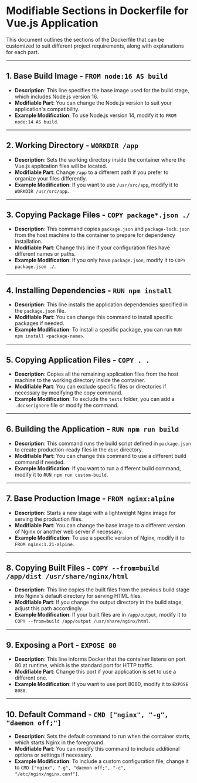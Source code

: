 # Modifiable Sections in Dockerfile for Vue.js Application

This document outlines the sections of the Dockerfile that can be customized to suit different project requirements, along with explanations for each part.

---

## 1. Base Build Image - `FROM node:16 AS build`

- **Description**: This line specifies the base image used for the build stage, which includes Node.js version 16.
- **Modifiable Part**: You can change the Node.js version to suit your application's compatibility.
- **Example Modification**: To use Node.js version 14, modify it to `FROM node:14 AS build`.

---

## 2. Working Directory - `WORKDIR /app`

- **Description**: Sets the working directory inside the container where the Vue.js application files will be located.
- **Modifiable Part**: Change `/app` to a different path if you prefer to organize your files differently.
- **Example Modification**: If you want to use `/usr/src/app`, modify it to `WORKDIR /usr/src/app`.

---

## 3. Copying Package Files - `COPY package*.json ./`

- **Description**: This command copies `package.json` and `package-lock.json` from the host machine to the container to prepare for dependency installation.
- **Modifiable Part**: Change this line if your configuration files have different names or paths.
- **Example Modification**: If you only have `package.json`, modify it to `COPY package.json ./`.

---

## 4. Installing Dependencies - `RUN npm install`

- **Description**: This line installs the application dependencies specified in the `package.json` file.
- **Modifiable Part**: You can change this command to install specific packages if needed.
- **Example Modification**: To install a specific package, you can run `RUN npm install <package-name>`.

---

## 5. Copying Application Files - `COPY . .`

- **Description**: Copies all the remaining application files from the host machine to the working directory inside the container.
- **Modifiable Part**: You can exclude specific files or directories if necessary by modifying the copy command.
- **Example Modification**: To exclude the `tests` folder, you can add a `.dockerignore` file or modify the command.

---

## 6. Building the Application - `RUN npm run build`

- **Description**: This command runs the build script defined in `package.json` to create production-ready files in the `dist` directory.
- **Modifiable Part**: You can change this command to use a different build command if needed.
- **Example Modification**: If you want to run a different build command, modify it to `RUN npm run custom-build`.

---

## 7. Base Production Image - `FROM nginx:alpine`

- **Description**: Starts a new stage with a lightweight Nginx image for serving the production files.
- **Modifiable Part**: You can change the base image to a different version of Nginx or another web server if necessary.
- **Example Modification**: To use a specific version of Nginx, modify it to `FROM nginx:1.21-alpine`.

---

## 8. Copying Built Files - `COPY --from=build /app/dist /usr/share/nginx/html`

- **Description**: This line copies the built files from the previous build stage into Nginx's default directory for serving HTML files.
- **Modifiable Part**: If you change the output directory in the build stage, adjust this path accordingly.
- **Example Modification**: If your built files are in `/app/output`, modify it to `COPY --from=build /app/output /usr/share/nginx/html`.

---

## 9. Exposing a Port - `EXPOSE 80`

- **Description**: This line informs Docker that the container listens on port 80 at runtime, which is the standard port for HTTP traffic.
- **Modifiable Part**: Change this port if your application is set to use a different one.
- **Example Modification**: If you want to use port 8080, modify it to `EXPOSE 8080`.

---

## 10. Default Command - `CMD ["nginx", "-g", "daemon off;"]`

- **Description**: Sets the default command to run when the container starts, which starts Nginx in the foreground.
- **Modifiable Part**: You can modify this command to include additional options or settings if necessary.
- **Example Modification**: To include a custom configuration file, change it to `CMD ["nginx", "-g", "daemon off;", "-c", "/etc/nginx/nginx.conf"]`.
